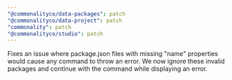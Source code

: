 ```yaml
---
"@commonalityco/data-packages": patch
"@commonalityco/data-project": patch
"commonality": patch
"@commonalityco/studio": patch
---
```


Fixes an issue where package.json files with missing "name" properties would cause any command to throw an error. We now ignore these invalid packages and continue with the command while displaying an error.
